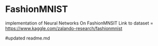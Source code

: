 # FashionMNIST
implementation of Neural Networks On FashionMNSIT
Link to dataset = https://www.kaggle.com/zalando-research/fashionmnist


#updated readme.md
